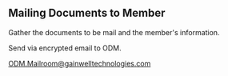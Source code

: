 ## Mailing Documents to Member
Gather the documents to be mail and the member's information.

Send via encrypted email to ODM.

ODM.Mailroom@gainwelltechnologies.com 
